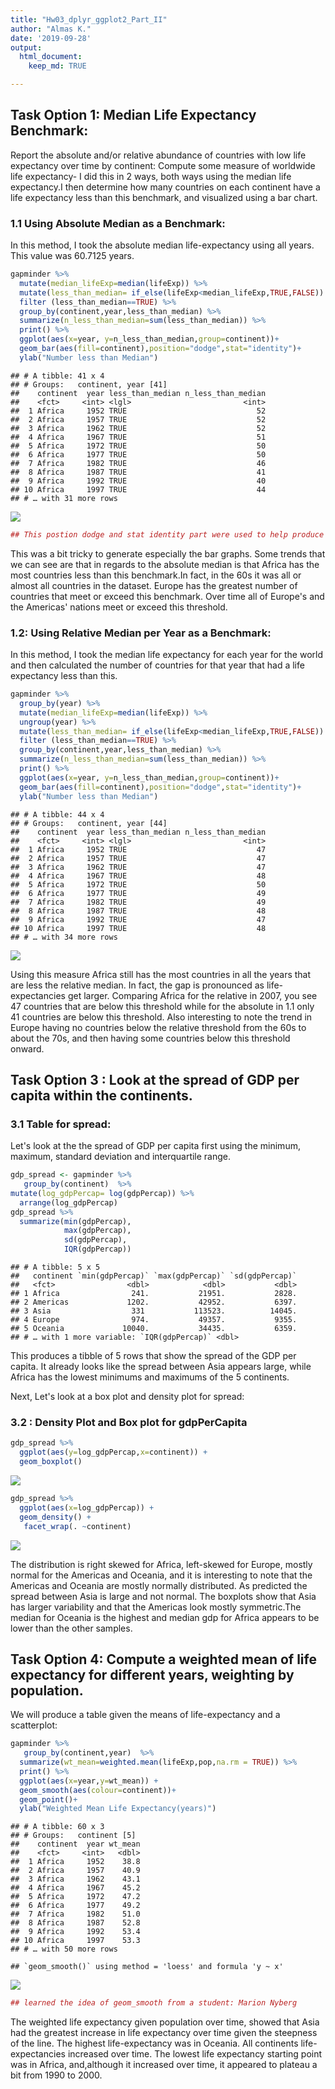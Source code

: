 ```yaml
---
title: "Hw03_dplyr_ggplot2_Part_II"
author: "Almas K."
date: '2019-09-28'
output:
  html_document:
    keep_md: TRUE

---
```



## Task Option 1: Median Life Expectancy Benchmark: 

 Report the absolute and/or relative abundance of countries with low life expectancy over time by continent: Compute some measure of worldwide life expectancy- I did this in 2 ways, both ways using the median life expectancy.I then determine how many countries on each continent have a life expectancy less than this benchmark, and visualized using a bar chart. 

### 1.1 Using Absolute Median as a Benchmark:

In this method, I took the absolute median life-expectancy using all years. This value was 60.7125 years.


```r
gapminder %>%
  mutate(median_lifeExp=median(lifeExp)) %>%
  mutate(less_than_median= if_else(lifeExp<median_lifeExp,TRUE,FALSE)) %>% 
  filter (less_than_median==TRUE) %>%
  group_by(continent,year,less_than_median) %>%
  summarize(n_less_than_median=sum(less_than_median)) %>%
  print() %>%
  ggplot(aes(x=year, y=n_less_than_median,group=continent))+
  geom_bar(aes(fill=continent),position="dodge",stat="identity")+
  ylab("Number less than Median")
```

```
## # A tibble: 41 x 4
## # Groups:   continent, year [41]
##    continent  year less_than_median n_less_than_median
##    <fct>     <int> <lgl>                         <int>
##  1 Africa     1952 TRUE                             52
##  2 Africa     1957 TRUE                             52
##  3 Africa     1962 TRUE                             52
##  4 Africa     1967 TRUE                             51
##  5 Africa     1972 TRUE                             50
##  6 Africa     1977 TRUE                             50
##  7 Africa     1982 TRUE                             46
##  8 Africa     1987 TRUE                             41
##  9 Africa     1992 TRUE                             40
## 10 Africa     1997 TRUE                             44
## # … with 31 more rows
```

![](Hw03_dplyr_ggplot2_Part_II_files/figure-html/unnamed-chunk-1-1.png)<!-- -->

```r
## This postion dodge and stat identity part were used to help produce grouped bar charts next to each other and make it visually more appealing, learned this from: https://www.r-graph-gallery.com/48-grouped-barplot-with-ggplot2.html
```

This was a bit tricky to generate especially the bar graphs. Some trends that we can see are that in regards to the absolute median is that Africa has the most countries less than this benchmark.In fact, in the 60s it was all or almost all countries in the dataset. Europe has the greatest number of countries that meet or exceed this benchmark. Over time all of Europe's and the Americas' nations meet or exceed this threshold. 

### 1.2: Using Relative Median per Year as a Benchmark: 

In this method, I took the median life expectancy for each year for the world  and then calculated the number of countries for that year that had a life expectancy less than this. 


```r
gapminder %>%
  group_by(year) %>%
  mutate(median_lifeExp=median(lifeExp)) %>%
  ungroup(year) %>%
  mutate(less_than_median= if_else(lifeExp<median_lifeExp,TRUE,FALSE)) %>%
  filter (less_than_median==TRUE) %>%
  group_by(continent,year,less_than_median) %>%
  summarize(n_less_than_median=sum(less_than_median)) %>%
  print() %>%
  ggplot(aes(x=year, y=n_less_than_median,group=continent))+
  geom_bar(aes(fill=continent),position="dodge",stat="identity")+
  ylab("Number less than Median")
```

```
## # A tibble: 44 x 4
## # Groups:   continent, year [44]
##    continent  year less_than_median n_less_than_median
##    <fct>     <int> <lgl>                         <int>
##  1 Africa     1952 TRUE                             47
##  2 Africa     1957 TRUE                             47
##  3 Africa     1962 TRUE                             47
##  4 Africa     1967 TRUE                             48
##  5 Africa     1972 TRUE                             50
##  6 Africa     1977 TRUE                             49
##  7 Africa     1982 TRUE                             49
##  8 Africa     1987 TRUE                             48
##  9 Africa     1992 TRUE                             47
## 10 Africa     1997 TRUE                             48
## # … with 34 more rows
```

![](Hw03_dplyr_ggplot2_Part_II_files/figure-html/unnamed-chunk-2-1.png)<!-- -->

Using this measure Africa still has the most countries in all the years that are less the relative median. In fact, the gap is pronounced as life-expectancies get larger. Comparing Africa for the relative in 2007, you see 47 countries that are below this threshold while for the absolute in 1.1 only 41 countries are below this threshold. Also interesting to note the trend in Europe having no countries below the relative threshold from the 60s to about the 70s, and then having some countries below this threshold onward. 

## Task Option 3 : Look at the spread of GDP per capita within the continents.

### 3.1 Table for spread:
Let's look at the the spread of GDP per capita first using the minimum, maximum, standard deviation and interquartile range. 

```r
gdp_spread <- gapminder %>%
   group_by(continent)  %>%
mutate(log_gdpPercap= log(gdpPercap)) %>%
  arrange(log_gdpPercap)
gdp_spread %>%
  summarize(min(gdpPercap),
            max(gdpPercap),
            sd(gdpPercap),
            IQR(gdpPercap))
```

```
## # A tibble: 5 x 5
##   continent `min(gdpPercap)` `max(gdpPercap)` `sd(gdpPercap)`
##   <fct>                <dbl>            <dbl>           <dbl>
## 1 Africa                241.           21951.           2828.
## 2 Americas             1202.           42952.           6397.
## 3 Asia                  331           113523.          14045.
## 4 Europe                974.           49357.           9355.
## 5 Oceania             10040.           34435.           6359.
## # … with 1 more variable: `IQR(gdpPercap)` <dbl>
```

This produces a tibble of 5 rows that show the spread of the GDP per capita. It already looks like the spread between Asia appears large, while Africa has the lowest minimums and maximums of the 5 continents. 

Next, Let's look at a box plot and density plot for spread:

### 3.2 : Density Plot and Box plot for gdpPerCapita

```r
gdp_spread %>%
  ggplot(aes(y=log_gdpPercap,x=continent)) +
  geom_boxplot() 
```

![](Hw03_dplyr_ggplot2_Part_II_files/figure-html/unnamed-chunk-4-1.png)<!-- -->

```r
gdp_spread %>%
  ggplot(aes(x=log_gdpPercap)) +
  geom_density() +
   facet_wrap(. ~continent) 
```

![](Hw03_dplyr_ggplot2_Part_II_files/figure-html/unnamed-chunk-4-2.png)<!-- -->


The distribution is right skewed for Africa, left-skewed for Europe, mostly normal for the Americas and Oceania, and it is interesting to note that the Americas and Oceania are mostly normally distributed. As predicted the spread between Asia is large and not normal. The boxplots show that Asia has larger variability and that the Americas look mostly symmetric.The median for Oceania is the highest and median gdp for Africa appears to be lower than the other samples.  

## Task Option 4: Compute a weighted mean of life expectancy for different years, weighting by population. 

We will produce a table given the means of life-expectancy and a scatterplot:

```r
gapminder %>%
   group_by(continent,year)  %>%
  summarize(wt_mean=weighted.mean(lifeExp,pop,na.rm = TRUE)) %>%
  print() %>%
  ggplot(aes(x=year,y=wt_mean)) +
  geom_smooth(aes(colour=continent))+
  geom_point()+
  ylab("Weighted Mean Life Expectancy(years)")
```

```
## # A tibble: 60 x 3
## # Groups:   continent [5]
##    continent  year wt_mean
##    <fct>     <int>   <dbl>
##  1 Africa     1952    38.8
##  2 Africa     1957    40.9
##  3 Africa     1962    43.1
##  4 Africa     1967    45.2
##  5 Africa     1972    47.2
##  6 Africa     1977    49.2
##  7 Africa     1982    51.0
##  8 Africa     1987    52.8
##  9 Africa     1992    53.4
## 10 Africa     1997    53.3
## # … with 50 more rows
```

```
## `geom_smooth()` using method = 'loess' and formula 'y ~ x'
```

![](Hw03_dplyr_ggplot2_Part_II_files/figure-html/unnamed-chunk-5-1.png)<!-- -->

```r
## learned the idea of geom_smooth from a student: Marion Nyberg
```

The weighted life expectancy given population over time, showed that Asia had the greatest increase in life expectancy over time given the steepness of the line. The highest life-expectancy was in Oceania. All continents life-expectancies increased over time. The lowest life expectancy starting point was in Africa, and,although it increased over time, it appeared to plateau a bit from 1990 to 2000. 


